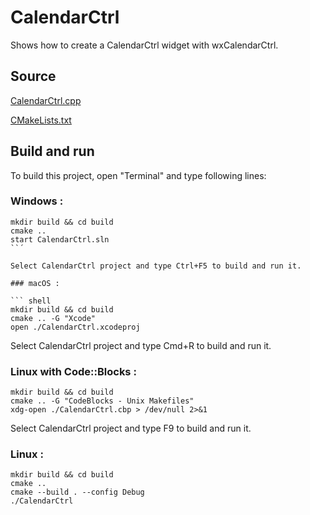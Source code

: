 # CalendarCtrl

Shows how to create a CalendarCtrl widget with wxCalendarCtrl.

## Source

[CalendarCtrl.cpp](CalendarCtrl.cpp)

[CMakeLists.txt](CMakeLists.txt)

## Build and run

To build this project, open "Terminal" and type following lines:

### Windows :

``` shell
mkdir build && cd build
cmake .. 
start CalendarCtrl.sln
``´

Select CalendarCtrl project and type Ctrl+F5 to build and run it.

### macOS :

``` shell
mkdir build && cd build
cmake .. -G "Xcode"
open ./CalendarCtrl.xcodeproj
```

Select CalendarCtrl project and type Cmd+R to build and run it.

### Linux with Code::Blocks :

``` shell
mkdir build && cd build
cmake .. -G "CodeBlocks - Unix Makefiles"
xdg-open ./CalendarCtrl.cbp > /dev/null 2>&1
```

Select CalendarCtrl project and type F9 to build and run it.

### Linux :

``` shell
mkdir build && cd build
cmake .. 
cmake --build . --config Debug
./CalendarCtrl
```
